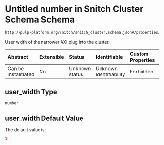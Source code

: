 # Untitled number in Snitch Cluster Schema Schema

```txt
http://pulp-platform.org/snitch/snitch_cluster.schema.json#/properties/user_width
```

User width of the narrower AXI plug into the cluster.

| Abstract            | Extensible | Status         | Identifiable            | Custom Properties | Additional Properties | Access Restrictions | Defined In                                                                       |
| :------------------ | :--------- | :------------- | :---------------------- | :---------------- | :-------------------- | :------------------ | :------------------------------------------------------------------------------- |
| Can be instantiated | No         | Unknown status | Unknown identifiability | Forbidden         | Allowed               | none                | [snitch_cluster.schema.json*](snitch_cluster.schema.json "open original schema") |

## user_width Type

`number`

## user_width Default Value

The default value is:

```json
1
```
